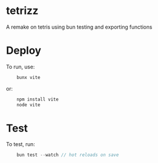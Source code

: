 # tetrizz
A remake on tetris using bun testing and exporting functions

# Deploy
To run, use:
```js
    bunx vite
```
or:
```js
    npm install vite
    node vite
```

# Test

To test, run:
```js
    bun test --watch // hot reloads on save
```
